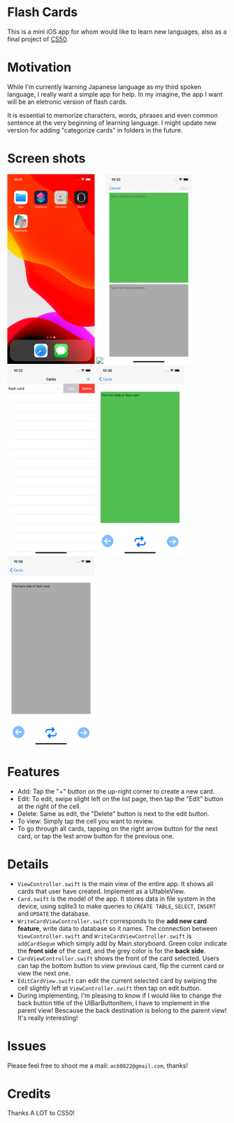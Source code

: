 # Flash Cards
This is a mini iOS app for whom would like to learn new languages, also as a final project of [CS50](https://cs50.harvard.edu/).

# Motivation
While I'm currently learning Japanese language as my third spoken language, I really want a simple app for help. In my imagine, the app I want will be an eletronic version of flash cards.

It is essential to memorize characters, words, phrases and even common sentence at the very beginning of learning language. I might update new version for adding "categorize cards" in folders in the future.

# Screen shots
<img src="./ScreenShots/iconOniPhone.png" width="200">
<img src="./ScreenShots/launch.png" width="200">
<img src="./ScreenShots/createNew.png" width="200">
<img src="./ScreenShots/swipeToActions.png" width="200">
<img src="./ScreenShots/frontOfCard.png" width="200">
<img src="./ScreenShots/backOfCard.png" width="200">

# Features

- Add: Tap the "+" button on the up-right corner to create a new card.
- Edit: To edit, swipe slight left on the list page, then tap the "Edit" button at the right of the cell.
- Delete: Same as edit, the "Delete" button is next to the edit button.
- To view: Simply tap the cell you want to review.
- To go through all cards, tapping on the right arrow button for the next card, or tap the lest arrow button for the previous one.

# Details
- `ViewController.swift` is the main view of the entire app. It shows all cards that user have created. Implement as a UItableView.
- `Card.swift` is the model of the app. It stores data in file system in the device, using sqlite3 to make queries to  `CREATE TABLE`, `SELECT`, `INSERT` and `UPDATE` the database.
- `WriteCardViewController.swift` corresponds to the **add new card feature**, write data to database so it names. The connection between `ViewController.swift` and `WriteCardViewController.swift` is `addCardSegue` which simply add by Main.storyboard. Green color indicate the **front side** of the card, and the grey color is for the **back side**.
- `CardViewController.swift` shows the front of the card selected. Users can tap the bottom button to view previous card, flip the current card or view the next one.
- `EditCardView.swift` can edit the current selected card by swiping the cell slightly left at  `ViewController.swift` then tap on edit button. 
- During implementing, I'm pleasing to know if I would like to change the back button title of the UIBarButtonItem, I have to implement in the parent view! Bescause the back destination is belong to the parent view! It's really interesting!

# Issues
Please feel free to shoot me a mail: `ac60822@gmail.com`, thanks!

# Credits
Thanks A LOT to CS50!

